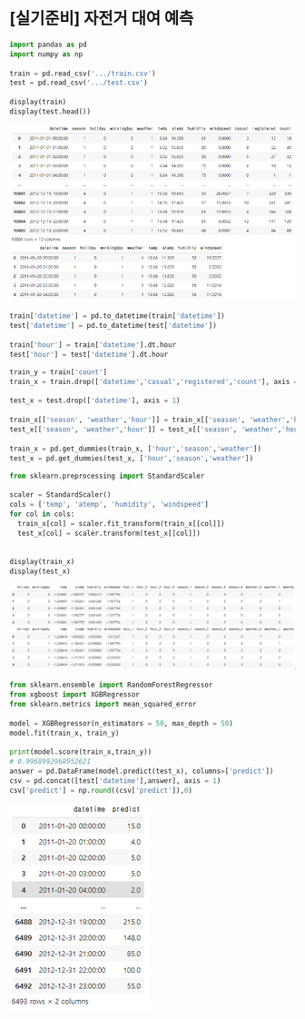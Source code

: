 # [실기준비] 자전거 대여 예측

```python
import pandas as pd
import numpy as np

train = pd.read_csv('.../train.csv') 
test = pd.read_csv('.../test.csv')

display(train)
display(test.head())
```

![image-20211130151751835](markdown-images/image-20211130151751835.png)

```python
train['datetime'] = pd.to_datetime(train['datetime'])
test['datetime'] = pd.to_datetime(test['datetime'])

train['hour'] = train['datetime'].dt.hour
test['hour'] = test['datetime'].dt.hour
```

```python
train_y = train['count']
train_x = train.drop(['datetime','casual','registered','count'], axis = 1)

test_x = test.drop(['datetime'], axis = 1)

train_x[['season', 'weather','hour']] = train_x[['season', 'weather','hour']].astype('str')
test_x[['season', 'weather','hour']] = test_x[['season', 'weather','hour']].astype('str')

train_x = pd.get_dummies(train_x, ['hour','season','weather'])
test_x = pd.get_dummies(test_x, ['hour','season','weather'])
```

```python
from sklearn.preprocessing import StandardScaler

scaler = StandardScaler()
cols = ['temp', 'atemp', 'humidity', 'windspeed']
for col in cols:
  train_x[col] = scaler.fit_transform(train_x[[col]])
  test_x[col] = scaler.transform(test_x[[col]])


display(train_x)
display(test_x)
```

![image-20211130151948218](markdown-images/image-20211130151948218.png)

```python
from sklearn.ensemble import RandomForestRegressor
from xgboost import XGBRegressor
from sklearn.metrics import mean_squared_error

model = XGBRegressor(n_estimators = 50, max_depth = 50)
model.fit(train_x, train_y)

print(model.score(train_x,train_y))
# 0.9968992968952621
answer = pd.DataFrame(model.predict(test_x), columns=['predict'])
csv = pd.concat([test['datetime'],answer], axis = 1)
csv['predict'] = np.round((csv['predict']),0)
```

![image-20211130152100039](markdown-images/image-20211130152100039.png)

